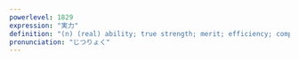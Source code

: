 ```yaml
---
powerlevel: 1829
expression: "実力"
definition: "(n) (real) ability; true strength; merit; efficiency; competency; arms; force; (P)"
pronunciation: "じつりょく"
---
```

